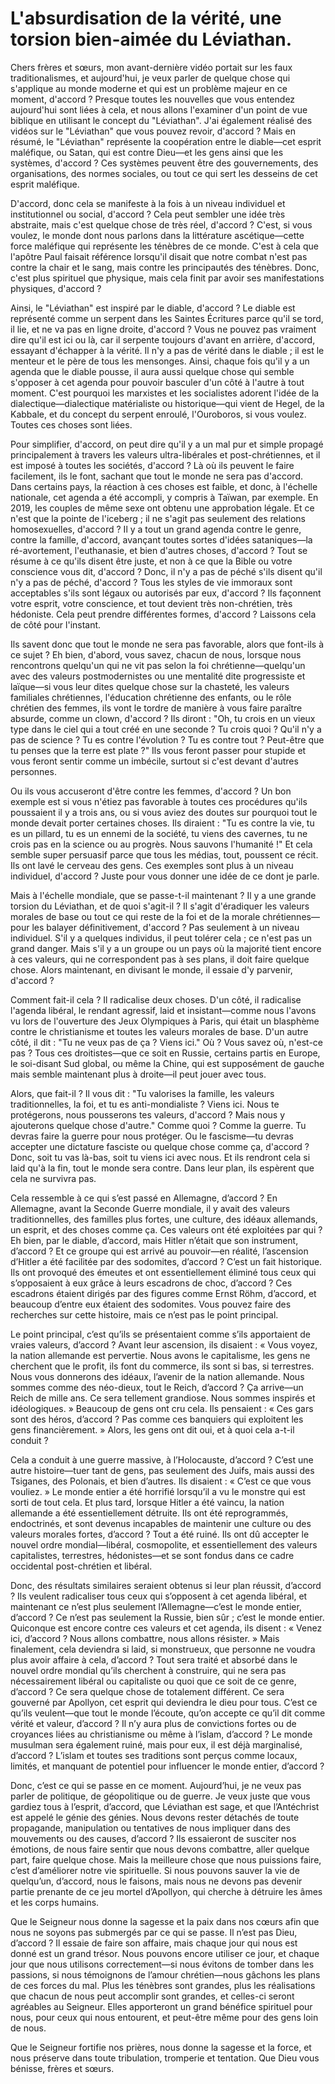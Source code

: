 # L'absurdisation de la vérité, une torsion bien-aimée du Léviathan.


Chers frères et sœurs, mon avant-dernière vidéo portait sur les faux traditionalismes, et aujourd'hui, je veux parler de quelque chose qui s'applique au monde moderne et qui est un problème majeur en ce moment, d'accord ? Presque toutes les nouvelles que vous entendez aujourd'hui sont liées à cela, et nous allons l'examiner d'un point de vue biblique en utilisant le concept du "Léviathan". J'ai également réalisé des vidéos sur le "Léviathan" que vous pouvez revoir, d'accord ? Mais en résumé, le "Léviathan" représente la coopération entre le diable—cet esprit maléfique, ou Satan, qui est contre Dieu—et les gens ainsi que les systèmes, d'accord ? Ces systèmes peuvent être des gouvernements, des organisations, des normes sociales, ou tout ce qui sert les desseins de cet esprit maléfique.

D'accord, donc cela se manifeste à la fois à un niveau individuel et institutionnel ou social, d'accord ? Cela peut sembler une idée très abstraite, mais c'est quelque chose de très réel, d'accord ? C'est, si vous voulez, le monde dont nous parlons dans la littérature ascétique—cette force maléfique qui représente les ténèbres de ce monde. C'est à cela que l'apôtre Paul faisait référence lorsqu'il disait que notre combat n'est pas contre la chair et le sang, mais contre les principautés des ténèbres. Donc, c'est plus spirituel que physique, mais cela finit par avoir ses manifestations physiques, d'accord ?

Ainsi, le "Léviathan" est inspiré par le diable, d'accord ? Le diable est représenté comme un serpent dans les Saintes Écritures parce qu'il se tord, il lie, et ne va pas en ligne droite, d'accord ? Vous ne pouvez pas vraiment dire qu'il est ici ou là, car il serpente toujours d'avant en arrière, d'accord, essayant d'échapper à la vérité. Il n'y a pas de vérité dans le diable ; il est le menteur et le père de tous les mensonges. Ainsi, chaque fois qu'il y a un agenda que le diable pousse, il aura aussi quelque chose qui semble s'opposer à cet agenda pour pouvoir basculer d'un côté à l'autre à tout moment. C'est pourquoi les marxistes et les socialistes adorent l'idée de la dialectique—dialectique matérialiste ou historique—qui vient de Hegel, de la Kabbale, et du concept du serpent enroulé, l'Ouroboros, si vous voulez. Toutes ces choses sont liées.

Pour simplifier, d'accord, on peut dire qu'il y a un mal pur et simple propagé principalement à travers les valeurs ultra-libérales et post-chrétiennes, et il est imposé à toutes les sociétés, d'accord ? Là où ils peuvent le faire facilement, ils le font, sachant que tout le monde ne sera pas d'accord. Dans certains pays, la réaction à ces choses est faible, et donc, à l'échelle nationale, cet agenda a été accompli, y compris à Taïwan, par exemple. En 2019, les couples de même sexe ont obtenu une approbation légale. Et ce n'est que la pointe de l'iceberg ; il ne s'agit pas seulement des relations homosexuelles, d'accord ? Il y a tout un grand agenda contre le genre, contre la famille, d'accord, avançant toutes sortes d'idées sataniques—la ré-avortement, l'euthanasie, et bien d'autres choses, d'accord ? Tout se résume à ce qu'ils disent être juste, et non à ce que la Bible ou votre conscience vous dit, d'accord ? Donc, il n'y a pas de péché s'ils disent qu'il n'y a pas de péché, d'accord ? Tous les styles de vie immoraux sont acceptables s'ils sont légaux ou autorisés par eux, d'accord ? Ils façonnent votre esprit, votre conscience, et tout devient très non-chrétien, très hédoniste. Cela peut prendre différentes formes, d'accord ? Laissons cela de côté pour l'instant.

Ils savent donc que tout le monde ne sera pas favorable, alors que font-ils à ce sujet ? Eh bien, d'abord, vous savez, chacun de nous, lorsque nous rencontrons quelqu'un qui ne vit pas selon la foi chrétienne—quelqu'un avec des valeurs postmodernistes ou une mentalité dite progressiste et laïque—si vous leur dites quelque chose sur la chasteté, les valeurs familiales chrétiennes, l'éducation chrétienne des enfants, ou le rôle chrétien des femmes, ils vont le tordre de manière à vous faire paraître absurde, comme un clown, d'accord ? Ils diront : "Oh, tu crois en un vieux type dans le ciel qui a tout créé en une seconde ? Tu crois quoi ? Qu'il n'y a pas de science ? Tu es contre l'évolution ? Tu es contre tout ? Peut-être que tu penses que la terre est plate ?" Ils vous feront passer pour stupide et vous feront sentir comme un imbécile, surtout si c'est devant d'autres personnes.

Ou ils vous accuseront d'être contre les femmes, d'accord ? Un bon exemple est si vous n'étiez pas favorable à toutes ces procédures qu'ils poussaient il y a trois ans, ou si vous aviez des doutes sur pourquoi tout le monde devait porter certaines choses. Ils diraient : "Tu es contre la vie, tu es un pillard, tu es un ennemi de la société, tu viens des cavernes, tu ne crois pas en la science ou au progrès. Nous sauvons l'humanité !" Et cela semble super persuasif parce que tous les médias, tout, poussent ce récit. Ils ont lavé le cerveau des gens. Ces exemples sont plus à un niveau individuel, d'accord ? Juste pour vous donner une idée de ce dont je parle.

Mais à l'échelle mondiale, que se passe-t-il maintenant ? Il y a une grande torsion du Léviathan, et de quoi s'agit-il ? Il s'agit d'éradiquer les valeurs morales de base ou tout ce qui reste de la foi et de la morale chrétiennes—pour les balayer définitivement, d'accord ? Pas seulement à un niveau individuel. S'il y a quelques individus, il peut tolérer cela ; ce n'est pas un grand danger. Mais s'il y a un groupe ou un pays où la majorité tient encore à ces valeurs, qui ne correspondent pas à ses plans, il doit faire quelque chose. Alors maintenant, en divisant le monde, il essaie d'y parvenir, d'accord ?

Comment fait-il cela ? Il radicalise deux choses. D'un côté, il radicalise l'agenda libéral, le rendant agressif, laid et insistant—comme nous l'avons vu lors de l'ouverture des Jeux Olympiques à Paris, qui était un blasphème contre le christianisme et toutes les valeurs morales de base. D'un autre côté, il dit : "Tu ne veux pas de ça ? Viens ici." Où ? Vous savez où, n'est-ce pas ? Tous ces droitistes—que ce soit en Russie, certains partis en Europe, le soi-disant Sud global, ou même la Chine, qui est supposément de gauche mais semble maintenant plus à droite—il peut jouer avec tous.

Alors, que fait-il ? Il vous dit : "Tu valorises la famille, les valeurs traditionnelles, la foi, et tu es anti-mondialiste ? Viens ici. Nous te protégerons, nous pousserons tes valeurs, d'accord ? Mais nous y ajouterons quelque chose d'autre." Comme quoi ? Comme la guerre. Tu devras faire la guerre pour nous protéger. Ou le fascisme—tu devras accepter une dictature fasciste ou quelque chose comme ça, d'accord ? Donc, soit tu vas là-bas, soit tu viens ici avec nous. Et ils rendront cela si laid qu'à la fin, tout le monde sera contre. Dans leur plan, ils espèrent que cela ne survivra pas.

Cela ressemble à ce qui s’est passé en Allemagne, d’accord ? En Allemagne, avant la Seconde Guerre mondiale, il y avait des valeurs traditionnelles, des familles plus fortes, une culture, des idéaux allemands, un esprit, et des choses comme ça. Ces valeurs ont été exploitées par qui ? Eh bien, par le diable, d’accord, mais Hitler n’était que son instrument, d’accord ? Et ce groupe qui est arrivé au pouvoir—en réalité, l’ascension d’Hitler a été facilitée par des sodomites, d’accord ? C’est un fait historique. Ils ont provoqué des émeutes et ont essentiellement éliminé tous ceux qui s’opposaient à eux grâce à leurs escadrons de choc, d’accord ? Ces escadrons étaient dirigés par des figures comme Ernst Röhm, d’accord, et beaucoup d’entre eux étaient des sodomites. Vous pouvez faire des recherches sur cette histoire, mais ce n’est pas le point principal.

Le point principal, c’est qu’ils se présentaient comme s’ils apportaient de vraies valeurs, d’accord ? Avant leur ascension, ils disaient : « Vous voyez, la nation allemande est pervertie. Nous avons le capitalisme, les gens ne cherchent que le profit, ils font du commerce, ils sont si bas, si terrestres. Nous vous donnerons des idéaux, l’avenir de la nation allemande. Nous sommes comme des néo-dieux, tout le Reich, d’accord ? Ça arrive—un Reich de mille ans. Ce sera tellement grandiose. Nous sommes inspirés et idéologiques. » Beaucoup de gens ont cru cela. Ils pensaient : « Ces gars sont des héros, d’accord ? Pas comme ces banquiers qui exploitent les gens financièrement. » Alors, les gens ont dit oui, et à quoi cela a-t-il conduit ?

Cela a conduit à une guerre massive, à l’Holocauste, d’accord ? C’est une autre histoire—tuer tant de gens, pas seulement des Juifs, mais aussi des Tsiganes, des Polonais, et bien d’autres. Ils disaient : « C’est ce que vous vouliez. » Le monde entier a été horrifié lorsqu’il a vu le monstre qui est sorti de tout cela. Et plus tard, lorsque Hitler a été vaincu, la nation allemande a été essentiellement détruite. Ils ont été reprogrammés, endoctrinés, et sont devenus incapables de maintenir une culture ou des valeurs morales fortes, d’accord ? Tout a été ruiné. Ils ont dû accepter le nouvel ordre mondial—libéral, cosmopolite, et essentiellement des valeurs capitalistes, terrestres, hédonistes—et se sont fondus dans ce cadre occidental post-chrétien et libéral.

Donc, des résultats similaires seraient obtenus si leur plan réussit, d’accord ? Ils veulent radicaliser tous ceux qui s’opposent à cet agenda libéral, et maintenant ce n’est plus seulement l’Allemagne—c’est le monde entier, d’accord ? Ce n’est pas seulement la Russie, bien sûr ; c’est le monde entier. Quiconque est encore contre ces valeurs et cet agenda, ils disent : « Venez ici, d’accord ? Nous allons combattre, nous allons résister. » Mais finalement, cela deviendra si laid, si monstrueux, que personne ne voudra plus avoir affaire à cela, d’accord ? Tout sera traité et absorbé dans le nouvel ordre mondial qu’ils cherchent à construire, qui ne sera pas nécessairement libéral ou capitaliste ou quoi que ce soit de ce genre, d’accord ? Ce sera quelque chose de totalement différent. Ce sera gouverné par Apollyon, cet esprit qui deviendra le dieu pour tous. C’est ce qu’ils veulent—que tout le monde l’écoute, qu’on accepte ce qu’il dit comme vérité et valeur, d’accord ? Il n’y aura plus de convictions fortes ou de croyances liées au christianisme ou même à l’islam, d’accord ? Le monde musulman sera également ruiné, mais pour eux, il est déjà marginalisé, d’accord ? L’islam et toutes ses traditions sont perçus comme locaux, limités, et manquant de potentiel pour influencer le monde entier, d’accord ?

Donc, c’est ce qui se passe en ce moment. Aujourd’hui, je ne veux pas parler de politique, de géopolitique ou de guerre. Je veux juste que vous gardiez tous à l’esprit, d’accord, que Léviathan est sage, et que l’Antéchrist est appelé le génie des génies. Nous devons rester détachés de toute propagande, manipulation ou tentatives de nous impliquer dans des mouvements ou des causes, d’accord ? Ils essaieront de susciter nos émotions, de nous faire sentir que nous devons combattre, aller quelque part, faire quelque chose. Mais la meilleure chose que nous puissions faire, c’est d’améliorer notre vie spirituelle. Si nous pouvons sauver la vie de quelqu’un, d’accord, nous le faisons, mais nous ne devons pas devenir partie prenante de ce jeu mortel d’Apollyon, qui cherche à détruire les âmes et les corps humains.

Que le Seigneur nous donne la sagesse et la paix dans nos cœurs afin que nous ne soyons pas submergés par ce qui se passe. Il n’est pas Dieu, d’accord ? Il essaie de faire son affaire, mais chaque jour qui nous est donné est un grand trésor. Nous pouvons encore utiliser ce jour, et chaque jour que nous utilisons correctement—si nous évitons de tomber dans les passions, si nous témoignons de l’amour chrétien—nous gâchons les plans de ces forces du mal. Plus les ténèbres sont grandes, plus les réalisations que chacun de nous peut accomplir sont grandes, et celles-ci seront agréables au Seigneur. Elles apporteront un grand bénéfice spirituel pour nous, pour ceux qui nous entourent, et peut-être même pour des gens loin de nous.

Que le Seigneur fortifie nos prières, nous donne la sagesse et la force, et nous préserve dans toute tribulation, tromperie et tentation. Que Dieu vous bénisse, frères et sœurs.

